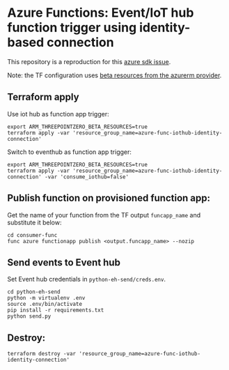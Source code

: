 # Azure Functions: Event/IoT hub function trigger using identity-based connection
This repository is a reproduction for this [azure sdk
issue](https://github.com/Azure/azure-sdk-for-net/issues/27472).

Note: the TF configuration uses [beta resources from the azurerm
provider](https://registry.terraform.io/providers/hashicorp/azurerm/latest/docs/guides/3.0-beta).

## Terraform apply
Use iot hub as function app trigger:
```
export ARM_THREEPOINTZERO_BETA_RESOURCES=true
terraform apply -var 'resource_group_name=azure-func-iothub-identity-connection'
```

Switch to eventhub as function app trigger:
```
export ARM_THREEPOINTZERO_BETA_RESOURCES=true
terraform apply -var 'resource_group_name=azure-func-iothub-identity-connection' -var 'consume_iothub=false'
```

## Publish function on provisioned function app:
Get the name of your function from the TF output `funcapp_name` and substitute
it below:
```
cd consumer-func
func azure functionapp publish <output.funcapp_name> --nozip
```

## Send events to Event hub
Set Event hub credentials in `python-eh-send/creds.env`.
```
cd python-eh-send
python -m virtualenv .env
source .env/bin/activate
pip install -r requirements.txt
python send.py
```


## Destroy:
```
terraform destroy -var 'resource_group_name=azure-func-iothub-identity-connection'
```
